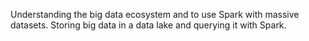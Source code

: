 Understanding the big data ecosystem and to use Spark with massive datasets. Storing big data in a data lake and querying it with Spark.
